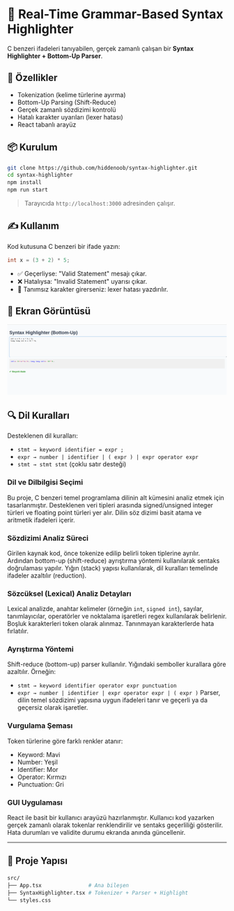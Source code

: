 # 🧠 Real-Time Grammar-Based Syntax Highlighter

C benzeri ifadeleri tanıyabilen, gerçek zamanlı çalışan bir **Syntax Highlighter + Bottom-Up Parser**. 

## 🚀 Özellikler

- Tokenization (kelime türlerine ayırma)
- Bottom-Up Parsing (Shift-Reduce)
- Gerçek zamanlı sözdizimi kontrolü
- Hatalı karakter uyarıları (lexer hatası)
- React tabanlı arayüz

## 📦 Kurulum

```bash
git clone https://github.com/hiddenoob/syntax-highlighter.git
cd syntax-highlighter
npm install
npm run start
````

> Tarayıcıda `http://localhost:3000` adresinden çalışır.

## ✍️ Kullanım

Kod kutusuna C benzeri bir ifade yazın:

```c
int x = (3 + 2) * 5;
```

* ✅ Geçerliyse: "Valid Statement" mesajı çıkar.
* ❌ Hatalıysa: "Invalid Statement" uyarısı çıkar.
* 🚫 Tanımsız karakter girerseniz: lexer hatası yazdırılır.

## 📸 Ekran Görüntüsü

![GUI](image.png)

## 🔍 Dil Kuralları

Desteklenen dil kuralları:

* `stmt → keyword identifier = expr ;`
* `expr → number | identifier | ( expr ) | expr operator expr`
* `stmt → stmt stmt` (çoklu satır desteği)

### Dil ve Dilbilgisi Seçimi

Bu proje, C benzeri temel programlama dilinin alt kümesini analiz etmek için tasarlanmıştır. Desteklenen veri tipleri arasında signed/unsigned integer türleri ve floating point türleri yer alır. Dilin söz dizimi basit atama ve aritmetik ifadeleri içerir.

### Sözdizimi Analiz Süreci

Girilen kaynak kod, önce tokenize edilip belirli token tiplerine ayrılır. Ardından bottom-up (shift-reduce) ayrıştırma yöntemi kullanılarak sentaks doğrulaması yapılır. Yığın (stack) yapısı kullanılarak, dil kuralları temelinde ifadeler azaltılır (reduction).

### Sözcüksel (Lexical) Analiz Detayları

Lexical analizde, anahtar kelimeler (örneğin `int`, `signed int`), sayılar, tanımlayıcılar, operatörler ve noktalama işaretleri regex kullanılarak belirlenir. Boşluk karakterleri token olarak alınmaz. Tanınmayan karakterlerde hata fırlatılır.

### Ayrıştırma Yöntemi

Shift-reduce (bottom-up) parser kullanılır. Yığındaki semboller kurallara göre azaltılır. Örneğin:

* `stmt → keyword identifier operator expr punctuation`
* `expr → number | identifier | expr operator expr | ( expr )`
  Parser, dilin temel sözdizimi yapısına uygun ifadeleri tanır ve geçerli ya da geçersiz olarak işaretler.

### Vurgulama Şeması

Token türlerine göre farklı renkler atanır:

* Keyword: Mavi
* Number: Yeşil
* Identifier: Mor
* Operator: Kırmızı
* Punctuation: Gri

### GUI Uygulaması

React ile basit bir kullanıcı arayüzü hazırlanmıştır. Kullanıcı kod yazarken gerçek zamanlı olarak tokenlar renklendirilir ve sentaks geçerliliği gösterilir. Hata durumları ve validite durumu ekranda anında güncellenir.

---

## 📁 Proje Yapısı

```bash
src/
├── App.tsx               # Ana bileşen
├── SyntaxHighlighter.tsx # Tokenizer + Parser + Highlight
└── styles.css
```